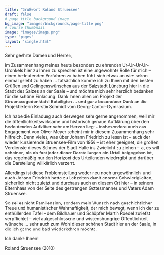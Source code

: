 ```yaml
---
title: "Grußwort Roland Struensee"
draft: false
# page title background image
bg_image: "images/backgrounds/page-title.png"
# course thumbnail
image: "images/image.png"
type: "pages"
layout: "single.html"
---
```


Sehr geehrte Damen und Herren,

im Zusammenhang meines heute besonders zu ehrenden Ur-Ur-Ur-Ur-Uronkels hier zu Ihnen zu sprechen ist eine ungewohnte Rolle für mich – einen bedeutenden Vorfahren zu haben fühlt sich etwas an wie: schon einmal gelebt zu haben … tatsächlich komme ich zu Ihnen mit den besten Grüßen und Gelingenswünschen aus der Salzstadt Lüneburg hier in die Stadt des Salzes an der Saale – und möchte mich sehr herzlich bedanken für die schöne Einladung: Dank Ihnen allen am Projekt der Struenseegedenktafel Beteiligten … und ganz besonderer Dank an die Projektleiterin Kerstin Schmidt vom Georg-Cantor-Gymnasium.

Ich habe die Einladung auch deswegen sehr gerne angenommen, weil mir die öffentlichkeitswirksame und historisch genaue Aufklärung über den bedeutenden Aufklärer sehr am Herzen liegt - insbesondere auch das Engagement von Oliver Meyer scheint mir in diesem Zusammenhang sehr hilfreich. Denn vieles, was über Johann Friedrich zu lesen ist – auch der wieder kursierende Struensee-Film von 1956 – ist eher geeignet, die großen Verdienste dieses Sohnes der Stadt Halle ins Zwielicht zu ziehen – ja, es will scheinen, als ob fast jeder dieser Darstellungen ein Urteil beigegeben ist, das regelmäßig nur den Horizont des Urteilenden wiedergibt und darüber die Darstellung willkürlich verzerrt.

Allerdings ist diese Problemstellung weder neu noch ungewöhnlich, und auch Johann Friedrich hatte zu Lebzeiten damit enorme Schwierigkeiten, sicherlich nicht zuletzt und durchaus auch an diesem Ort hier – in seinem Elternhaus von der Seite des gestrengen Gottesmannes und Vaters Adam Struensee.



So sei es nicht Familiensinn, sondern mein Wunsch nach geschichtlicher Treue und humanistischer Wahrhaftigkeit, der mich bewegt, wenn ich der zu enthüllenden Tafel – dem Bildhauer und Schöpfer Martin Roedel zutiefst verpflichtet – viel aufgeschlossene und wissenshungrige Öffentlichkeit wünsche … sehr auch zum Wohl dieser schönen Stadt hier an der Saale, in die ich gerne und bald wiederkehren möchte.



Ich danke Ihnen!



Roland Struensee (2010)
